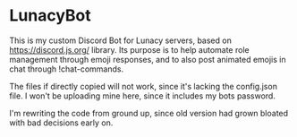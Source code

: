 # LunacyBot

This is my custom Discord Bot for Lunacy servers, based on https://discord.js.org/ library. Its purpose is to help automate role management through emoji responses, and to also post animated emojis in chat through !chat-commands.

The files if directly copied will not work, since it's lacking the config.json file. I won't be uploading mine here, since it includes my bots password.

I'm rewriting the code from ground up, since old version had grown bloated with bad decisions early on.
